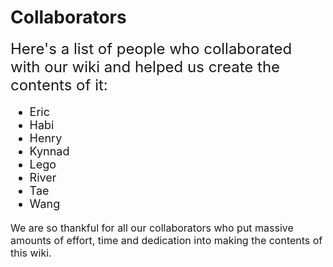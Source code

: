 # Collaborators

<font size=5>Here's a list of people who collaborated with our wiki and helped us create the contents of it:</font>

<font size=4>

* Eric
* Habi
* Henry
* Kynnad
* Lego
* River
* Tae
* Wang

</font>

<p class=writingcredit><font size=3>We are so thankful for all our collaborators who put massive amounts of effort, time and dedication into making the contents of this wiki.</font></p>
